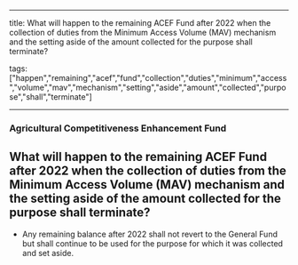 
---

title: What will happen to the remaining ACEF Fund after 2022 when the collection of duties from the Minimum Access Volume (MAV) mechanism and the setting aside of the amount collected for the purpose shall terminate?

tags: ["happen","remaining","acef","fund","collection","duties","minimum","access","volume","mav","mechanism","setting","aside","amount","collected","purpose","shall","terminate"]

---

### Agricultural Competitiveness Enhancement Fund

## What will happen to the remaining ACEF Fund after 2022 when the collection of duties from the Minimum Access Volume (MAV) mechanism and the setting aside of the amount collected for the purpose shall terminate?


 - Any remaining balance after 2022 shall not revert to the General Fund but shall continue to be used for the purpose for which it was collected and set aside.

